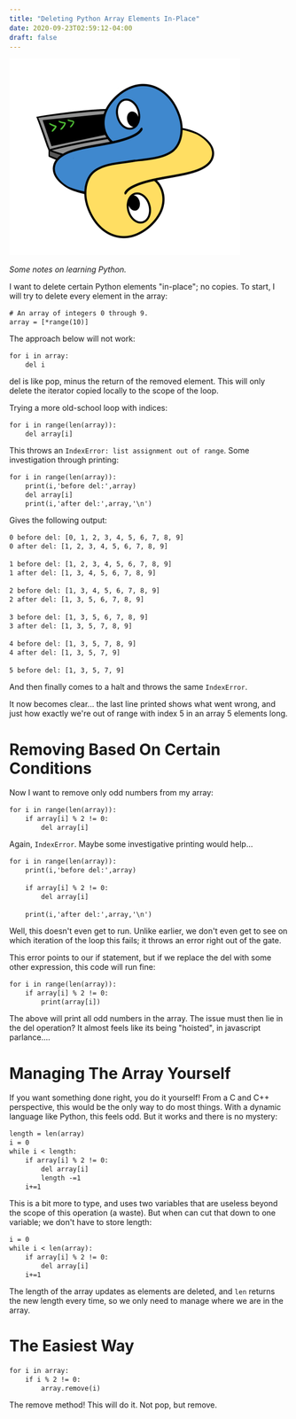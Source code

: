 ```yaml
---
title: "Deleting Python Array Elements In-Place"
date: 2020-09-23T02:59:12-04:00
draft: false 
---
```


![](/images/python.png)

_Some notes on learning Python._

I want to delete certain Python elements "in-place"; no copies. To start, I will try to delete every element in the array:
```
# An array of integers 0 through 9.
array = [*range(10)]
```

The approach below will not work:

```
for i in array:
    del i
```

del is like pop, minus the return of the removed element. This will only delete the iterator copied locally to the scope of the loop.

Trying a more old-school loop with indices:
```
for i in range(len(array)):
    del array[i]
```
This throws an `IndexError: list assignment out of range`. Some investigation through printing:
```
for i in range(len(array)):
    print(i,'before del:',array)
    del array[i]
    print(i,'after del:',array,'\n')
``` 
Gives the following output:
```
0 before del: [0, 1, 2, 3, 4, 5, 6, 7, 8, 9]
0 after del: [1, 2, 3, 4, 5, 6, 7, 8, 9] 

1 before del: [1, 2, 3, 4, 5, 6, 7, 8, 9]
1 after del: [1, 3, 4, 5, 6, 7, 8, 9] 

2 before del: [1, 3, 4, 5, 6, 7, 8, 9]
2 after del: [1, 3, 5, 6, 7, 8, 9] 

3 before del: [1, 3, 5, 6, 7, 8, 9]
3 after del: [1, 3, 5, 7, 8, 9] 

4 before del: [1, 3, 5, 7, 8, 9]
4 after del: [1, 3, 5, 7, 9] 

5 before del: [1, 3, 5, 7, 9]
```
And then finally comes to a halt and throws the same `IndexError`.

It now becomes clear... the last line printed shows what went wrong, and just how exactly we're out of range with index 5 in an array 5 elements long.

# Removing Based On Certain Conditions
Now I want to remove only odd numbers from my array:
```
for i in range(len(array)):
    if array[i] % 2 != 0:
        del array[i]
```
Again, `IndexError`. Maybe some investigative printing would help...
```
for i in range(len(array)):
    print(i,'before del:',array)
    
    if array[i] % 2 != 0:
        del array[i]
        
    print(i,'after del:',array,'\n')
```
Well, this doesn't even get to run. Unlike earlier, we don't even get to see on which iteration of the loop this fails; it throws an error right out of the gate.

This error points to our if statement, but if we replace the del with some other expression, this code will run fine:
```
for i in range(len(array)):    
    if array[i] % 2 != 0:
        print(array[i])
```
The above will print all odd numbers in the array. The issue must then lie in the del operation? It almost feels like its being "hoisted", in javascript parlance....

# Managing The Array Yourself
If you want something done right, you do it yourself! From a C and C++ perspective, this would be the only way to do most things. With a dynamic language like Python, this feels odd. But it works and there is no mystery:
```
length = len(array)
i = 0
while i < length:
    if array[i] % 2 != 0:
        del array[i]
        length -=1 
    i+=1
```
This is a bit more to type, and uses two variables that are useless beyond the scope of this operation (a waste). But when can cut that down to one variable; we don't have to store length:

```
i = 0
while i < len(array):
    if array[i] % 2 != 0:
        del array[i]
    i+=1
```
The length of the array updates as elements are deleted, and `len` returns the new length every time, so we only need to manage where we are in the array.

# The Easiest Way
```
for i in array:
    if i % 2 != 0:
        array.remove(i)
```
The remove method! This will do it. Not pop, but remove.